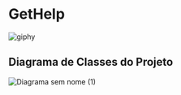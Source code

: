 # GetHelp
![giphy](https://user-images.githubusercontent.com/72228542/208158042-c63f5225-9ee6-4eae-a456-ed0a6d64f961.gif)



## Diagrama de Classes do Projeto

![Diagrama sem nome (1)](https://user-images.githubusercontent.com/72228542/208157226-c5e79d6c-7f34-4023-bea2-bc0a1ce59cfe.png)





